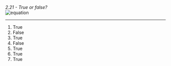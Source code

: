 *2.21 - True or false?*  
![equation](https://github.com/jonathantorres/adm/blob/master/ch2/img/2-21.png)
***
1. True  
2. False  
3. True  
4. False  
5. True  
6. True  
7. True
